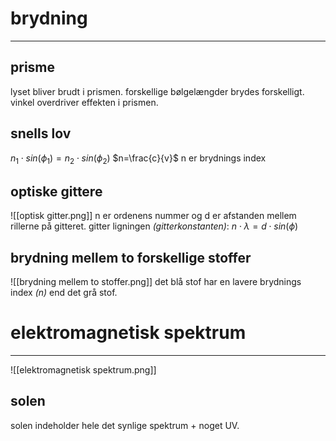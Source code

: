 
# brydning
---
## prisme
lyset bliver brudt i prismen. forskellige bølgelængder brydes forskelligt.
vinkel overdriver effekten i prismen.
## snells lov
$n_1\cdot sin(\phi _1)=n_2\cdot sin(\phi_2)$
$n=\frac{c}{v}$
n er brydnings index
## optiske gittere
![[optisk gitter.png]]
n er ordenens nummer og d er afstanden mellem rillerne på gitteret.
gitter ligningen *(gitterkonstanten)*:
$n\cdot \lambda = d\cdot sin(\phi)$
## brydning mellem to forskellige stoffer
![[brydning mellem to stoffer.png]]
det blå stof har en lavere brydnings index *($n$)* end det grå stof.
# elektromagnetisk spektrum
---
![[elektromagnetisk spektrum.png]]

## solen
solen indeholder hele det synlige spektrum + noget UV.